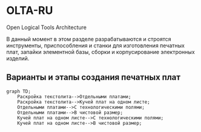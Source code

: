 # OLTA-RU
Open Logical Tools Architecture  

В данный момент в этом разделе разрабатываются и строятся инструменты, приспособления и станки для изготовления печатных плат, запайки элементной базы, сборки и корпусирование электронных изделий.  

## Варианты и этапы создания печатных плат

```mermaid
graph TD;
    Раскройка текстолита-->Отдельными платами;
    Раскройка текстолита-->Кучей плат на одном листе;
    Отдельными платами-->С технологическими полями;
    Отдельными платами-->В чистовой размер;
    Кучей плат на одном листе-->С технологическими полями;
    Кучей плат на одном листе-->В чистовой размер;
```

